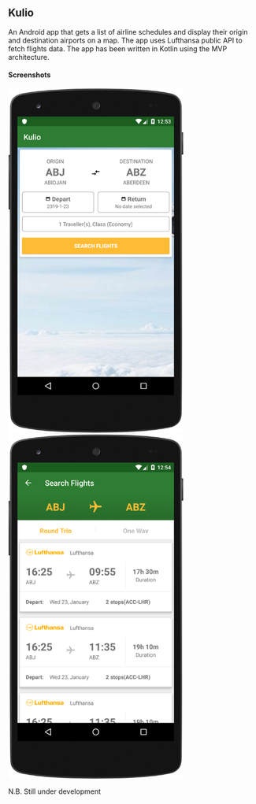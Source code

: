 ## Kulio
An Android app that gets a list of airline schedules and display their origin and destination airports on a map. The app uses Lufthansa public API to fetch flights data. The app has been written in Kotlin using the MVP architecture.

#### Screenshots
<p float="left">
<img src="/screenshots/device-2019-01-20-205335.png" height="700" alt="Search Flight">
<img src="/screenshots/device-2019-01-20-205432.png" height="700" alt="Select Airport">
</p

#### N.B. Still under development